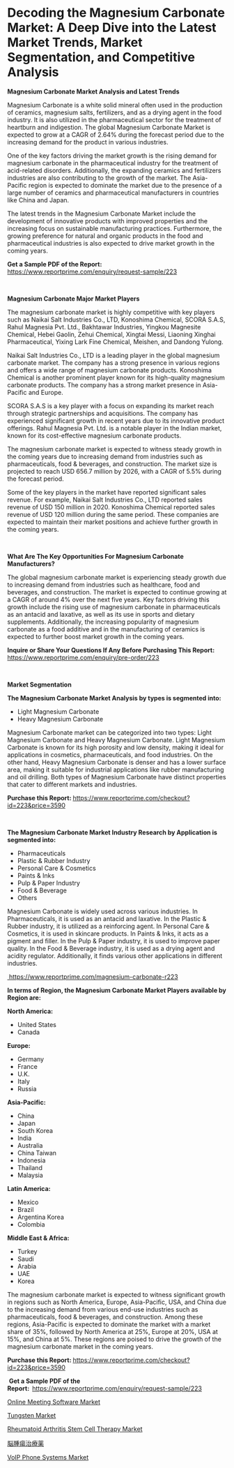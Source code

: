 <p><h1>Decoding the Magnesium Carbonate Market: A Deep Dive into the Latest Market Trends, Market Segmentation, and Competitive Analysis</h1></p><p><strong>Magnesium Carbonate Market Analysis and Latest Trends</strong></p>
<p><p>Magnesium Carbonate is a white solid mineral often used in the production of ceramics, magnesium salts, fertilizers, and as a drying agent in the food industry. It is also utilized in the pharmaceutical sector for the treatment of heartburn and indigestion. The global Magnesium Carbonate Market is expected to grow at a CAGR of 2.64% during the forecast period due to the increasing demand for the product in various industries.</p><p>One of the key factors driving the market growth is the rising demand for magnesium carbonate in the pharmaceutical industry for the treatment of acid-related disorders. Additionally, the expanding ceramics and fertilizers industries are also contributing to the growth of the market. The Asia-Pacific region is expected to dominate the market due to the presence of a large number of ceramics and pharmaceutical manufacturers in countries like China and Japan.</p><p>The latest trends in the Magnesium Carbonate Market include the development of innovative products with improved properties and the increasing focus on sustainable manufacturing practices. Furthermore, the growing preference for natural and organic products in the food and pharmaceutical industries is also expected to drive market growth in the coming years.</p></p>
<p><strong>Get a Sample PDF of the Report:&nbsp;</strong> <a href="https://www.reportprime.com/enquiry/request-sample/223">https://www.reportprime.com/enquiry/request-sample/223</a></p>
<p>&nbsp;</p>
<p><strong>Magnesium Carbonate Major Market Players</strong></p>
<p><p>The magnesium carbonate market is highly competitive with key players such as Naikai Salt Industries Co., LTD, Konoshima Chemical, SCORA S.A.S, Rahul Magnesia Pvt. Ltd., Bakhtawar Industries, Yingkou Magnesite Chemical, Hebei Gaolin, Zehui Chemical, Xingtai Messi, Liaoning Xinghai Pharmaceutical, Yixing Lark Fine Chemical, Meishen, and Dandong Yulong.</p><p>Naikai Salt Industries Co., LTD is a leading player in the global magnesium carbonate market. The company has a strong presence in various regions and offers a wide range of magnesium carbonate products. Konoshima Chemical is another prominent player known for its high-quality magnesium carbonate products. The company has a strong market presence in Asia-Pacific and Europe.</p><p>SCORA S.A.S is a key player with a focus on expanding its market reach through strategic partnerships and acquisitions. The company has experienced significant growth in recent years due to its innovative product offerings. Rahul Magnesia Pvt. Ltd. is a notable player in the Indian market, known for its cost-effective magnesium carbonate products.</p><p>The magnesium carbonate market is expected to witness steady growth in the coming years due to increasing demand from industries such as pharmaceuticals, food & beverages, and construction. The market size is projected to reach USD 656.7 million by 2026, with a CAGR of 5.5% during the forecast period.</p><p>Some of the key players in the market have reported significant sales revenue. For example, Naikai Salt Industries Co., LTD reported sales revenue of USD 150 million in 2020. Konoshima Chemical reported sales revenue of USD 120 million during the same period. These companies are expected to maintain their market positions and achieve further growth in the coming years.</p></p>
<p>&nbsp;</p>
<p><strong>What Are The Key Opportunities For Magnesium Carbonate Manufacturers?</strong></p>
<p><p>The global magnesium carbonate market is experiencing steady growth due to increasing demand from industries such as healthcare, food and beverages, and construction. The market is expected to continue growing at a CAGR of around 4% over the next five years. Key factors driving this growth include the rising use of magnesium carbonate in pharmaceuticals as an antacid and laxative, as well as its use in sports and dietary supplements. Additionally, the increasing popularity of magnesium carbonate as a food additive and in the manufacturing of ceramics is expected to further boost market growth in the coming years.</p></p>
<p><strong>Inquire or Share Your Questions If Any Before Purchasing This Report:</strong> <a href="https://www.reportprime.com/enquiry/pre-order/223">https://www.reportprime.com/enquiry/pre-order/223</a></p>
<p>&nbsp;</p>
<p><strong>Market Segmentation</strong></p>
<p><strong>The Magnesium Carbonate Market Analysis by types is segmented into:</strong></p>
<p><ul><li>Light Magnesium Carbonate</li><li>Heavy Magnesium Carbonate</li></ul></p>
<p><p>Magnesium Carbonate market can be categorized into two types: Light Magnesium Carbonate and Heavy Magnesium Carbonate. Light Magnesium Carbonate is known for its high porosity and low density, making it ideal for applications in cosmetics, pharmaceuticals, and food industries. On the other hand, Heavy Magnesium Carbonate is denser and has a lower surface area, making it suitable for industrial applications like rubber manufacturing and oil drilling. Both types of Magnesium Carbonate have distinct properties that cater to different markets and industries.</p></p>
<p><strong>Purchase this Report:&nbsp;</strong><a href="https://www.reportprime.com/checkout?id=223&price=3590">https://www.reportprime.com/checkout?id=223&price=3590</a></p>
<p>&nbsp;</p>
<p><strong>The Magnesium Carbonate Market Industry Research by Application is segmented into:</strong></p>
<p><ul><li>Pharmaceuticals</li><li>Plastic & Rubber Industry</li><li>Personal Care & Cosmetics</li><li>Paints & Inks</li><li>Pulp & Paper Industry</li><li>Food & Beverage</li><li>Others</li></ul></p>
<p><p>Magnesium Carbonate is widely used across various industries. In Pharmaceuticals, it is used as an antacid and laxative. In the Plastic & Rubber industry, it is utilized as a reinforcing agent. In Personal Care & Cosmetics, it is used in skincare products. In Paints & Inks, it acts as a pigment and filler. In the Pulp & Paper industry, it is used to improve paper quality. In the Food & Beverage industry, it is used as a drying agent and acidity regulator. Additionally, it finds various other applications in different industries.</p></p>
<p><a href="https://www.reportprime.com/magnesium-carbonate-r223">&nbsp;https://www.reportprime.com/magnesium-carbonate-r223</a></p>
<p><strong>In terms of Region, the Magnesium Carbonate Market Players available by Region are:</strong></p>
<p>
    <p> <strong> North America: </strong>
        <ul>
            <li>United States</li>
            <li>Canada</li>
        </ul>
        </p> 
    <p> <strong> Europe: </strong>
        <ul>
            <li>Germany</li>
            <li>France</li>
            <li>U.K.</li>
            <li>Italy</li>
            <li>Russia</li>
        </ul>
        </p> 
    <p> <strong> Asia-Pacific: </strong>
        <ul>
            <li>China</li>
            <li>Japan</li>
            <li>South Korea</li>
            <li>India</li>
            <li>Australia</li>
            <li>China Taiwan</li>
            <li>Indonesia</li>
            <li>Thailand</li>
            <li>Malaysia</li>
        </ul>
        </p> 
    <p> <strong> Latin America: </strong>
        <ul>
            <li>Mexico</li>
            <li>Brazil</li>
            <li>Argentina Korea</li>
            <li>Colombia</li>
        </ul>
        </p> 
    <p> <strong> Middle East & Africa: </strong>
        <ul>
            <li>Turkey</li>
            <li>Saudi</li>
            <li>Arabia</li>
            <li>UAE</li>
            <li>Korea</li>
        </ul>
    </p>
    </p>
<p><p>The magnesium carbonate market is expected to witness significant growth in regions such as North America, Europe, Asia-Pacific, USA, and China due to the increasing demand from various end-use industries such as pharmaceuticals, food & beverages, and construction. Among these regions, Asia-Pacific is expected to dominate the market with a market share of 35%, followed by North America at 25%, Europe at 20%, USA at 15%, and China at 5%. These regions are poised to drive the growth of the magnesium carbonate market in the coming years.</p></p>
<p><strong>Purchase this Report: </strong><a href="https://www.reportprime.com/checkout?id=223&price=3590">https://www.reportprime.com/checkout?id=223&price=3590</a></p>
<p>&nbsp;<strong>Get a Sample PDF of the Report:&nbsp;&nbsp;</strong><a href="https://www.reportprime.com/enquiry/request-sample/223">https://www.reportprime.com/enquiry/request-sample/223</a></p>
<p><strong></strong></p>
<p><p><a href="https://issuu.com/reportprime-2/docs/online-meeting-software-market-size-2030.pptx">Online Meeting Software Market</a></p><p><a href="https://github.com/btwcqfvq34/Market-Research-Report-List-1/blob/main/tungsten-market.md">Tungsten Market</a></p><p><a href="https://www.linkedin.com/pulse/strategic-insights-global-rheumatoid-arthritis-stem-cell-therapy-rcsze">Rheumatoid Arthritis Stem Cell Therapy Market</a></p><p><a href="https://medium.com/@torreyjones1910/%E8%84%B3%E8%85%AB%E7%98%8D%E6%B2%BB%E7%99%82%E5%B8%82%E5%A0%B4%E3%81%AE%E8%AA%BF%E6%9F%BB%E3%83%AC%E3%83%9D%E3%83%BC%E3%83%88-2024%E5%B9%B4%E3%81%8B%E3%82%892031%E5%B9%B4%E3%81%BE%E3%81%A7%E3%81%AE%E7%9D%80%E5%AE%9F%E3%81%AA%E5%B9%B4%E9%96%93%E6%88%90%E9%95%B7%E7%8E%87%E3%81%8C7-8-%E3%81%AE%E5%B8%82%E5%A0%B4%E4%BA%88%E6%B8%AC%E3%81%A8%E6%88%90%E9%95%B7%E8%A6%8B%E9%80%9A%E3%81%97-6d24c68fe2aa">脳腫瘍治療薬</a></p><p><a href="https://issuu.com/reportprime-2/docs/voip-phone-systems-market-size-2030.pptx">VoIP Phone Systems Market</a></p></p>